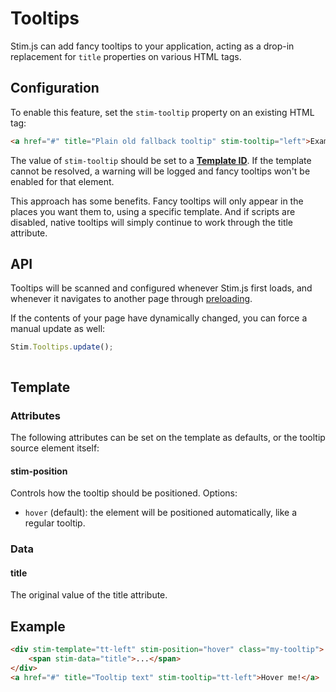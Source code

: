 # Tooltips
Stim.js can add fancy tooltips to your application, acting as a drop-in replacement for `title` properties on various HTML tags.

## Configuration
To enable this feature, set the `stim-tooltip` property on an existing HTML tag:
 
```html
<a href="#" title="Plain old fallback tooltip" stim-tooltip="left">Example tag</a>
```

The value of `stim-tooltip` should be set to a [**Template ID**](./templates.md). If the template cannot be resolved, a warning will be logged and fancy tooltips won't be enabled for that element.

This approach has some benefits. Fancy tooltips will only appear in the places you want them to, using a specific template. And if scripts are disabled, native tooltips will simply continue to work through the title attribute.

## API
Tooltips will be scanned and configured whenever Stim.js first loads, and whenever it navigates to another page through [preloading](./links.md).

If the contents of your page have dynamically changed, you can force a manual update as well:

```javascript
Stim.Tooltips.update();
```

``` note:: You do not need to call this function if the title has changed, only if new tooltip elements need to be registered.
```

## Template

### Attributes
The following attributes can be set on the template as defaults, or the tooltip source element itself:

#### stim-position
Controls how the tooltip should be positioned. Options:
- `hover` (default): the element will be positioned automatically, like a regular tooltip.

### Data

#### title
The original value of the title attribute.

## Example
```html
<div stim-template="tt-left" stim-position="hover" class="my-tooltip">
    <span stim-data="title">...</span>
</div>
<a href="#" title="Tooltip text" stim-tooltip="tt-left">Hover me!</a>
```
